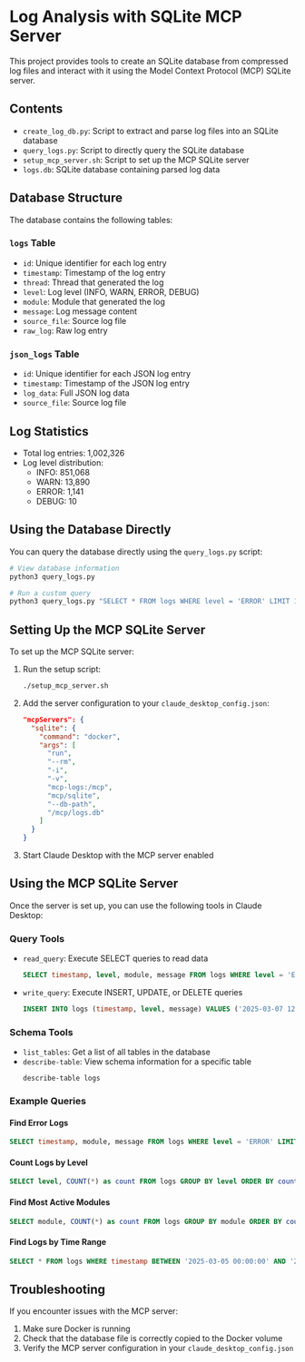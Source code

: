 # Log Analysis with SQLite MCP Server

This project provides tools to create an SQLite database from compressed log files and interact with it using the Model Context Protocol (MCP) SQLite server.

## Contents

- `create_log_db.py`: Script to extract and parse log files into an SQLite database
- `query_logs.py`: Script to directly query the SQLite database
- `setup_mcp_server.sh`: Script to set up the MCP SQLite server
- `logs.db`: SQLite database containing parsed log data

## Database Structure

The database contains the following tables:

### `logs` Table

- `id`: Unique identifier for each log entry
- `timestamp`: Timestamp of the log entry
- `thread`: Thread that generated the log
- `level`: Log level (INFO, WARN, ERROR, DEBUG)
- `module`: Module that generated the log
- `message`: Log message content
- `source_file`: Source log file
- `raw_log`: Raw log entry

### `json_logs` Table

- `id`: Unique identifier for each JSON log entry
- `timestamp`: Timestamp of the JSON log entry
- `log_data`: Full JSON log data
- `source_file`: Source log file

## Log Statistics

- Total log entries: 1,002,326
- Log level distribution:
  - INFO: 851,068
  - WARN: 13,890
  - ERROR: 1,141
  - DEBUG: 10

## Using the Database Directly

You can query the database directly using the `query_logs.py` script:

```bash
# View database information
python3 query_logs.py

# Run a custom query
python3 query_logs.py "SELECT * FROM logs WHERE level = 'ERROR' LIMIT 10"
```

## Setting Up the MCP SQLite Server

To set up the MCP SQLite server:

1. Run the setup script:
   ```bash
   ./setup_mcp_server.sh
   ```

2. Add the server configuration to your `claude_desktop_config.json`:
   ```json
   "mcpServers": {
     "sqlite": {
       "command": "docker",
       "args": [
         "run",
         "--rm",
         "-i",
         "-v",
         "mcp-logs:/mcp",
         "mcp/sqlite",
         "--db-path",
         "/mcp/logs.db"
       ]
     }
   }
   ```

3. Start Claude Desktop with the MCP server enabled

## Using the MCP SQLite Server

Once the server is set up, you can use the following tools in Claude Desktop:

### Query Tools

- `read_query`: Execute SELECT queries to read data
  ```sql
  SELECT timestamp, level, module, message FROM logs WHERE level = 'ERROR' LIMIT 10
  ```

- `write_query`: Execute INSERT, UPDATE, or DELETE queries
  ```sql
  INSERT INTO logs (timestamp, level, message) VALUES ('2025-03-07 12:00:00', 'INFO', 'Test message')
  ```

### Schema Tools

- `list_tables`: Get a list of all tables in the database
- `describe-table`: View schema information for a specific table
  ```
  describe-table logs
  ```

### Example Queries

#### Find Error Logs
```sql
SELECT timestamp, module, message FROM logs WHERE level = 'ERROR' LIMIT 20
```

#### Count Logs by Level
```sql
SELECT level, COUNT(*) as count FROM logs GROUP BY level ORDER BY count DESC
```

#### Find Most Active Modules
```sql
SELECT module, COUNT(*) as count FROM logs GROUP BY module ORDER BY count DESC LIMIT 10
```

#### Find Logs by Time Range
```sql
SELECT * FROM logs WHERE timestamp BETWEEN '2025-03-05 00:00:00' AND '2025-03-05 01:00:00' LIMIT 20
```

## Troubleshooting

If you encounter issues with the MCP server:

1. Make sure Docker is running
2. Check that the database file is correctly copied to the Docker volume
3. Verify the MCP server configuration in your `claude_desktop_config.json` 